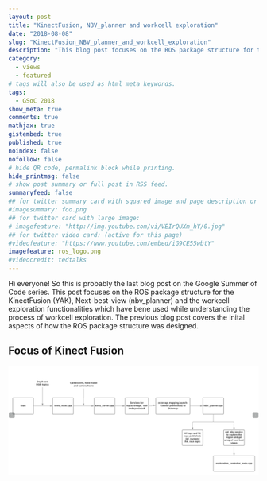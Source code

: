 ```yaml
---
layout: post
title: "KinectFusion, NBV_planner and workcell exploration"
date: "2018-08-08"
slug: "KinectFusion_NBV_planner_and_workcell_exploration"
description: "This blog post focuses on the ROS package structure for the KinectFusion (YAK), Next-best-view (nbv_planner) and the workcell exploration functionalities"
category: 
  - views
  - featured
# tags will also be used as html meta keywords.
tags:
  - GSoC 2018
show_meta: true
comments: true
mathjax: true
gistembed: true
published: true
noindex: false
nofollow: false
# hide QR code, permalink block while printing.
hide_printmsg: false
# show post summary or full post in RSS feed.
summaryfeed: false
## for twitter summary card with squared image and page description or page excerpt:
#imagesummary: foo.png
## for twitter card with large image:
# imagefeature: "http://img.youtube.com/vi/VEIrQUXm_hY/0.jpg"
## for twitter video card: (active for this page)
#videofeature: "https://www.youtube.com/embed/iG9CE55wbtY"
imagefeature: ros_logo.png
#videocredit: tedtalks
---
```


Hi everyone! So this is probably the last blog post on the Google Summer of Code series. This post focuses on the ROS package structure for the KinectFusion (YAK), Next-best-view (nbv_planner) and the workcell exploration functionalities which have bene used while understanding the process of workcell exploration. The previous blog post covers the inital aspects of how the ROS package structure was designed. 

<!--more-->

## Focus of Kinect Fusion



![Flowchart of Kinect Fusion, NBV planner and exploration tasks](/images/10_8_2018/kf_flowchart.png)

[^3]: [About]({{ site.url }}/about)


